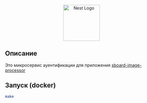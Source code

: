 <p align="center">
  <a href="http://nestjs.com/" target="blank"><img src="https://nestjs.com/img/logo-small.svg" width="120" alt="Nest Logo" /></a>
</p>

## Описание

Это микросервис ауентификации для приложения <a href="https://github.com/Magomed-R/sboard-image-app-product">sboard-image-processor</a>

## Запуск (docker)

```bash
make
```